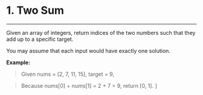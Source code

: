 # 1. Two Sum

---
Given an array of integers, return indices of the two numbers such that they add up to a specific target.

You may assume that each input would have exactly one solution.

**Example:**
> Given nums = [2, 7, 11, 15], target = 9, 

> Because nums[0] + nums[1] = 2 + 7 = 9,
> return [0, 1]. ]
